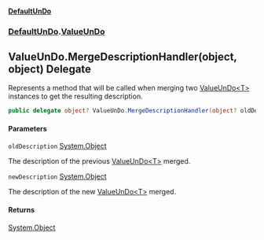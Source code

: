 #### [DefaultUnDo](../../../index.md 'index')
### [DefaultUnDo](../../../index.md#DefaultUnDo 'DefaultUnDo').[ValueUnDo](../index.md 'DefaultUnDo\.ValueUnDo')

## ValueUnDo\.MergeDescriptionHandler\(object, object\) Delegate

Represents a method that will be called when merging two [ValueUnDo&lt;T&gt;](../../ValueUnDo_T_/index.md 'DefaultUnDo\.ValueUnDo\<T\>') instances to get the resulting description\.

```csharp
public delegate object? ValueUnDo.MergeDescriptionHandler(object? oldDescription, object? newDescription);
```
#### Parameters

<a name='DefaultUnDo.ValueUnDo.MergeDescriptionHandler(object,object).oldDescription'></a>

`oldDescription` [System\.Object](https://docs.microsoft.com/en-us/dotnet/api/System.Object 'System\.Object')

The description of the previous [ValueUnDo&lt;T&gt;](../../ValueUnDo_T_/index.md 'DefaultUnDo\.ValueUnDo\<T\>') merged\.

<a name='DefaultUnDo.ValueUnDo.MergeDescriptionHandler(object,object).newDescription'></a>

`newDescription` [System\.Object](https://docs.microsoft.com/en-us/dotnet/api/System.Object 'System\.Object')

The description of the new [ValueUnDo&lt;T&gt;](../../ValueUnDo_T_/index.md 'DefaultUnDo\.ValueUnDo\<T\>') merged\.

#### Returns
[System\.Object](https://docs.microsoft.com/en-us/dotnet/api/System.Object 'System\.Object')